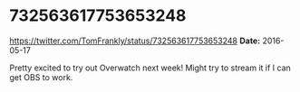 # 732563617753653248
https://twitter.com/TomFrankly/status/732563617753653248
**Date:** 2016-05-17

Pretty excited to try out Overwatch next week! Might try to stream it if I can get OBS to work.
